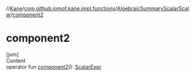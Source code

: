//[Kane](../../index.md)/[com.github.jomof.kane.impl.functions](../index.md)/[AlgebraicSummaryScalarScalar](index.md)/[component2](component2.md)



# component2  
[jvm]  
Content  
operator fun [component2](component2.md)(): [ScalarExpr](../../com.github.jomof.kane/-scalar-expr/index.md)  



